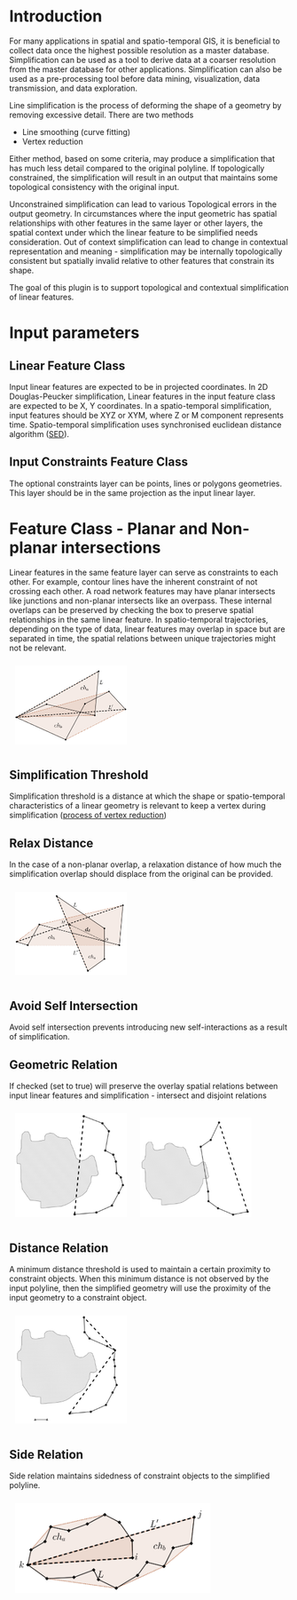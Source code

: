 # Introduction 

For many applications in spatial and spatio-temporal GIS, it is beneficial to collect data once the highest possible 
resolution as a master database. Simplification can be used as a tool to derive data at a coarser resolution from the 
master database for other applications.  Simplification can also be used  as a pre-processing tool before data mining, 
visualization, data transmission, and data exploration.

Line simplification is the process of deforming the shape of a geometry by removing excessive detail. There are two methods
 - Line smoothing (curve fitting) 
 - Vertex reduction

Either method, based on some criteria, may produce a simplification that has much less detail compared
to the original polyline. If topologically constrained, the simplification will result in an output that maintains some
topological consistency with the original input.

Unconstrained simplification can lead to various Topological errors in the output geometry.
In circumstances where the input geometric has spatial relationships with other features in the same layer or other layers, 
the spatial context under which the linear feature to be simplified needs consideration. 
Out of context simplification can lead to change in contextual representation and meaning - simplification may be internally 
topologically consistent but spatially invalid relative to other features that constrain its shape. 

The goal of this plugin is to support topological and contextual simplification of linear features. 



# Input parameters 

## Linear Feature Class
Input linear features are expected to be in projected coordinates. In 2D Douglas-Peucker simplification,
Linear features in the input feature class are expected to be X, Y coordinates. 
In a spatio-temporal simplification, input features should be XYZ or XYM, where Z or M component represents  time. 
Spatio-temporal simplification uses synchronised euclidean distance algorithm ([SED](http://bit.ly/2xTRcVs)).

## Input Constraints Feature Class
The optional constraints layer can be points, lines or polygons geometries. 
This layer should be in the same projection as the input linear layer.

# Feature Class - Planar and Non-planar intersections
Linear features in the same feature layer can serve as constraints to each other. 
For example, contour lines have the inherent constraint of not crossing each other. 
A road network features may have planar intersects like junctions and non-planar 
intersects like an overpass.
These internal overlaps can be preserved by checking the box to preserve spatial 
relationships in the same linear feature.
In spatio-temporal trajectories, depending on the type of data, linear features may 
overlap in space but are separated in time, the spatial relations between unique 
trajectories might not be relevant.

<img src="imgs/img-heuristic-1.png" width="40%" style="padding: 10px;"/>

## Simplification Threshold 
Simplification threshold is a distance at which the shape or spatio-temporal characteristics 
of a linear geometry is relevant to keep a vertex during simplification ([process of vertex reduction](https://pro.arcgis.com/en/pro-app/latest/tool-reference/cartography/simplify-line.htm))



## Relax Distance
In the case of a non-planar overlap, a relaxation distance of how much the simplification 
overlap should displace from the original can be provided.

<img src="imgs/img-heuristic-2.png" width="40%" style="padding: 10px;"/>


## Avoid Self Intersection 
Avoid self intersection prevents introducing new self-interactions as a result of simplification.

## Geometric Relation
If checked (set to true) will preserve the overlay spatial relations between input linear features 
and simplification - intersect and disjoint relations

<p float="left">
  <img src="imgs/img-geom-relate-1.png" width="40%" style="padding: 10px;"/>

  <img src="imgs/img-geom-relate-2.png" width="40%" style="padding: 10px;"/>
</p>



## Distance Relation 
A minimum distance threshold is used to maintain a certain proximity to constraint objects.
When this minimum distance is not observed by the input polyline, then the simplified geometry will use the
proximity of the input geometry to a constraint object.

<img src="imgs/img-dist-relate-1.png" width="40%" style="padding: 10px;"/>

## Side Relation 
Side relation maintains sidedness of constraint objects to the simplified polyline.

<img src="imgs/img-heuristic-6.png" width="70%" style="padding: 10px;"/>


